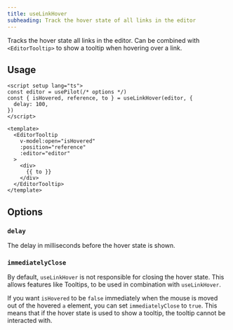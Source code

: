 ```yaml
---
title: useLinkHover
subheading: Track the hover state of all links in the editor
---
```


Tracks the hover state all links in the editor. Can be combined with `<EditorTooltip>` to show a tooltip when hovering over a link.

## Usage

```vue
<script setup lang="ts">
const editor = usePilot(/* options */)
const { isHovered, reference, to } = useLinkHover(editor, {
  delay: 100,
})
</script>

<template>
  <EditorTooltip
    v-model:open="isHovered"
    :position="reference"
    :editor="editor"
  >
    <div>
      {{ to }}
    </div>
  </EditorTooltip>
</template>
```

## Options

### `delay`

The delay in milliseconds before the hover state is shown.

### `immediatelyClose`

By default, `useLinkHover` is not responsible for closing the hover state. This allows features like Tooltips, to be used in combination with `useLinkHover`.

If you want `isHovered` to be `false` immediately when the mouse is moved out of the hovered `a` element, you can set `immediatelyClose` to `true`. This means that if the hover state is used to show a tooltip, the tooltip cannot be interacted with.
